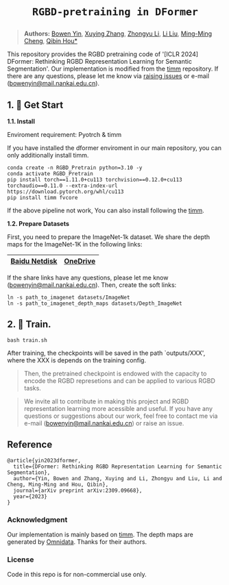 # <p align=center>`RGBD-pretraining in DFormer`</p>

> **Authors:**
> [Bowen Yin](https://scholar.google.com/citations?user=xr_FRrEAAAAJ&hl=zh-CN&oi=sra),
> [Xuying Zhang](https://scholar.google.com/citations?hl=zh-CN&user=huWpVyEAAAAJ),
> [Zhongyu Li](https://scholar.google.com/citations?user=g6WHXrgAAAAJ&hl=zh-CN),
> [Li Liu](https://scholar.google.com/citations?hl=zh-CN&user=9cMQrVsAAAAJ),
> [Ming-Ming Cheng](https://scholar.google.com/citations?hl=zh-CN&user=huWpVyEAAAAJ),
> [Qibin Hou*](https://scholar.google.com/citations?user=fF8OFV8AAAAJ&hl=zh-CN)


This repository provides the RGBD pretraining code of '[ICLR 2024] DFormer: Rethinking RGBD Representation Learning for Semantic Segmentation'.
Our implementation is modified from the [timm](https://github.com/huggingface/pytorch-image-models) repository.
If there are any questions, please let me know via [raising issues](https://github.com/VCIP-RGBD/DFormer/issues) or e-mail (bowenyin@mail.nankai.edu.cn).

## 1. 🚀 Get Start

**1.1. Install**

Enviroment requirement: Pyotrch & timm

If you have installed the dformer enviroment in our main repository, you can only additionally install timm.
```
conda create -n RGBD_Pretrain python=3.10 -y
conda activate RGBD_Pretrain
pip install torch==1.11.0+cu113 torchvision==0.12.0+cu113 torchaudio==0.11.0 --extra-index-url https://download.pytorch.org/whl/cu113
pip install timm fvcore
```

If the above pipeline not work, You can also install following the [timm](https://github.com/huggingface/pytorch-image-models).


**1.2. Prepare Datasets**

First, you need to prepare the ImageNet-1k dataset.
We share the depth maps for the ImageNet-1K in the following links:


| [Baidu Netdisk]() | [OneDrive]() |
|  ----  | ----  |


If the share links have any questions, please let me know (bowenyin@mail.nankai.edu.cn). 
Then, create the soft links:

```
ln -s path_to_imagenet datasets/ImageNet
ln -s path_to_imagenet_depth_maps datasets/Depth_ImageNet
```








## 2. 🚀 Train.

```
bash train.sh
```

After training, the checkpoints will be saved in the path `outputs/XXX', where the XXX is depends on the training config.

>Then, the pretrained checkpoint is endowed with the capacity to encode the RGBD represetions and can be applied to various RGBD tasks. 



> We invite all to contribute in making this project and RGBD representation learning more acessible and useful. If you have any questions or suggestions about our work, feel free to contact me via e-mail (bowenyin@mail.nankai.edu.cn) or raise an issue. 


## Reference
```
@article{yin2023dformer,
  title={DFormer: Rethinking RGBD Representation Learning for Semantic Segmentation},
  author={Yin, Bowen and Zhang, Xuying and Li, Zhongyu and Liu, Li and Cheng, Ming-Ming and Hou, Qibin},
  journal={arXiv preprint arXiv:2309.09668},
  year={2023}
}
```


### Acknowledgment

Our implementation is mainly based on [timm](https://github.com/huggingface/pytorch-image-models). The depth maps are generated by [Omnidata](https://github.com/EPFL-VILAB/omnidata). Thanks for their authors.

### License

Code in this repo is for non-commercial use only.